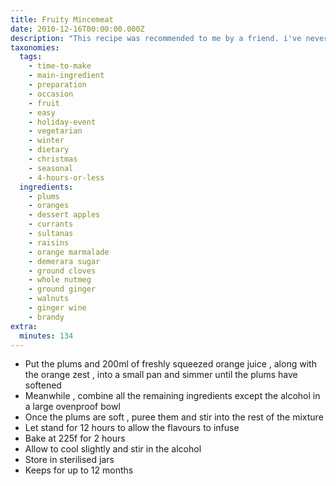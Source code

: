 ```yaml
---
title: Fruity Mincemeat
date: 2010-12-16T00:00:00.000Z
description: "This recipe was recommended to me by a friend. i've never made my own mincemeat before, but this one was so easy to make, i'm not sure that i'll ever buy it again!\r\ni've not cooked it up into mince pies yet, but i'll be sure to add an update when i do.\r\noriginally by pam corbin."
taxonomies:
  tags:
    - time-to-make
    - main-ingredient
    - preparation
    - occasion
    - fruit
    - easy
    - holiday-event
    - vegetarian
    - winter
    - dietary
    - christmas
    - seasonal
    - 4-hours-or-less
  ingredients:
    - plums
    - oranges
    - dessert apples
    - currants
    - sultanas
    - raisins
    - orange marmalade
    - demerara sugar
    - ground cloves
    - whole nutmeg
    - ground ginger
    - walnuts
    - ginger wine
    - brandy
extra:
  minutes: 134
---
```

 - Put the plums and 200ml of freshly squeezed orange juice , along with the orange zest , into a small pan and simmer until the plums have softened
 - Meanwhile , combine all the remaining ingredients except the alcohol in a large ovenproof bowl
 - Once the plums are soft , puree them and stir into the rest of the mixture
 - Let stand for 12 hours to allow the flavours to infuse
 - Bake at 225f for 2 hours
 - Allow to cool slightly and stir in the alcohol
 - Store in sterilised jars
 - Keeps for up to 12 months
